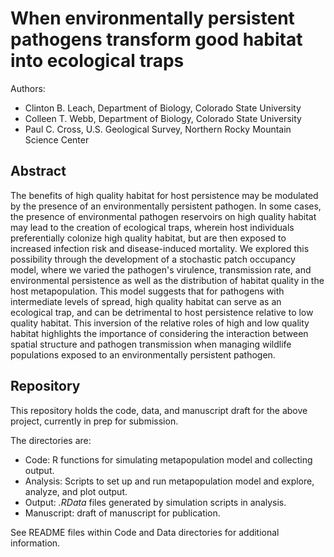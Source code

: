 When environmentally persistent pathogens transform good habitat into ecological traps
===============

Authors:
- Clinton B. Leach, Department of Biology, Colorado State University 
- Colleen T. Webb, Department of Biology, Colorado State University
- Paul C. Cross, U.S. Geological Survey, Northern Rocky Mountain Science Center


## Abstract 

The benefits of high quality habitat for host persistence may be modulated by the presence of an environmentally persistent pathogen. In some cases, the presence of environmental pathogen reservoirs on high quality habitat may lead to the creation of ecological traps, wherein host individuals preferentially colonize high quality habitat, but are then exposed to increased infection risk and disease-induced mortality.  We explored this possibility through the development of a stochastic patch occupancy model, where we varied the pathogen's virulence, transmission rate, and environmental persistence as well as the distribution of habitat quality in the host metapopulation.  This model suggests that for pathogens with intermediate levels of spread, high quality habitat can serve as an ecological trap, and can be detrimental to host persistence relative to low quality habitat.  This inversion of the relative roles of high and low quality habitat highlights the importance of considering the interaction between spatial structure and pathogen transmission when managing wildlife populations exposed to an environmentally persistent pathogen.

## Repository

This repository holds the code, data, and manuscript draft for the above project, currently in prep for submission.

The directories are:
- Code: R functions for simulating metapopulation model and collecting output.
- Analysis: Scripts to set up and run metapopulation model and explore, analyze, and plot output.
- Output: *.RData* files generated by simulation scripts in analysis.
- Manuscript: draft of manuscript for publication.

See README files within Code and Data directories for additional information.


